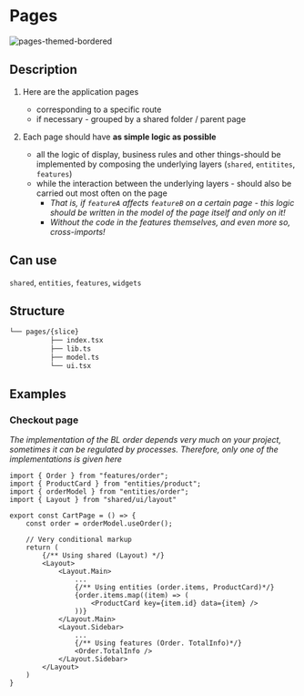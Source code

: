 
# Pages

![pages-themed-bordered](https://feature-sliced.design/assets/images/pages-ca9c30c09a1951fdcd9f30b30204161b.png)

## Description

1. Here are the application pages
    - corresponding to a specific route
    - if necessary - grouped by a shared folder / parent page

1. Each page should have **as simple logic as possible**
    - all the logic of display, business rules and other things-should be implemented by composing the underlying layers (`shared`, `entitites`, `features`)
    - while the interaction between the underlying layers - should also be carried out most often on the page
        - *That is, if `featureA` affects `featureB` on a certain page - this logic should be written in the model of the page itself and only on it!*
        - *Without the code in the features themselves, and even more so, cross-imports!*

## Can use
`shared`, `entities`, `features`, `widgets`

## Structure

```sh
└── pages/{slice}
          ├── index.tsx
          ├── lib.ts
          ├── model.ts
          └── ui.tsx
```

## Examples

### Checkout page

*The implementation of the BL order depends very much on your project, sometimes it can be regulated by processes. Therefore, only one of the implementations is given here*

```tsx title=pages/**/index.tsx
import { Order } from "features/order";
import { ProductCard } from "entities/product";
import { orderModel } from "entities/order";
import { Layout } from "shared/ui/layout"

export const CartPage = () => {
    const order = orderModel.useOrder();
    
    // Very conditional markup
    return (
        {/** Using shared (Layout) */}
        <Layout>
            <Layout.Main>
                ...
                {/** Using entities (order.items, ProductCard)*/}
                {order.items.map((item) => (
                    <ProductCard key={item.id} data={item} />
                ))}
            </Layout.Main>
            <Layout.Sidebar>
                ...
                {/** Using features (Order. TotalInfo)*/}
                <Order.TotalInfo />
            </Layout.Sidebar>
        </Layout>
    )
}
```